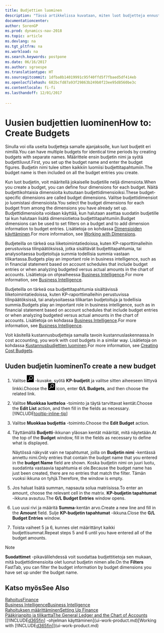 ```yaml
---
title: Budjettien luominen
description: "Tässä artikkelissa kuvataan, miten luot budjetteja ennustamaan erilaisia taloudellisia toimintoja ja miten määrität dimensioita liiketoimintatietoja varten."
documentationcenter: 
author: SorenGP
ms.prod: dynamics-nav-2018
ms.topic: article
ms.devlang: na
ms.tgt_pltfrm: na
ms.workload: na
ms.search.keywords: postpone
ms.date: 06/16/2017
ms.author: sgroespe
ms.translationtype: HT
ms.sourcegitcommit: 1dfba8b14019991c95f40ffd5f7fbaed5df414eb
ms.openlocfilehash: 682bcfd87a93f29863b249b0f23ee95d8560be3c
ms.contentlocale: fi-fi
ms.lasthandoff: 12/01/2017

---
```

# <a name="how-to-create--budgets"></a><span data-ttu-id="36dcb-103">Uusien budjettien luominen</span><span class="sxs-lookup"><span data-stu-id="36dcb-103">How to: Create  Budgets</span></span>
<span data-ttu-id="36dcb-104">Sinulla voi olla useita budjetteja samalle ajanjaksolle, kun luot budjetit eri nimillä.</span><span class="sxs-lookup"><span data-stu-id="36dcb-104">You can have multiple budgets for identical time periods by creating budgets with separate names.</span></span> <span data-ttu-id="36dcb-105">Määrittele ensin budjetin nimi ja syötä budjettiluvut.</span><span class="sxs-lookup"><span data-stu-id="36dcb-105">First, you set up the budget name and enter the budget figures.</span></span> <span data-ttu-id="36dcb-106">Budjetin nimi tulee sitten kaikkiin luomiisi budjettitapahtumiin.</span><span class="sxs-lookup"><span data-stu-id="36dcb-106">The budget name is then included on all the budget entries you create.</span></span>  

 <span data-ttu-id="36dcb-107">Kun luot budjetin, voit määritellä jokaiselle budjetille neljä dimensiota.</span><span class="sxs-lookup"><span data-stu-id="36dcb-107">When you create a budget, you can define four dimensions for each budget.</span></span> <span data-ttu-id="36dcb-108">Näitä budjettikohtaisia dimensioita kutsutaan budjettidimensioiksi.</span><span class="sxs-lookup"><span data-stu-id="36dcb-108">These budget-specific dimensions are called budget dimensions.</span></span> <span data-ttu-id="36dcb-109">Valitse budjettidimensiot jo luomistasi dimensioista.</span><span class="sxs-lookup"><span data-stu-id="36dcb-109">You select the budget dimensions for each budget from among the dimensions you have already set up.</span></span> <span data-ttu-id="36dcb-110">Budjettidimensioita voidaan käyttää, kun halutaan asettaa suodatin budjetille tai kun halutaan lisätä dimensiotietoa budjettitapahtumiin.</span><span class="sxs-lookup"><span data-stu-id="36dcb-110">Budget dimensions can be used to set filters on a budget and to add dimension information to budget entries.</span></span> <span data-ttu-id="36dcb-111">Lisätietoja on kohdassa [Dimensioiden käyttäminen](finance-dimensions.md).</span><span class="sxs-lookup"><span data-stu-id="36dcb-111">For more information, see [Working with Dimensions](finance-dimensions.md).</span></span>

 <span data-ttu-id="36dcb-112">Budjeteilla on tärkeä osa liiketoimintatiedoissa, kuten KP-raporttimalleihin perustuvissa tilinpäätöksissä, jotka sisältävät budjettitapahtumia, tai analysoitaessa budjetoituja summia todellisia summia vastaan tilikartassa.</span><span class="sxs-lookup"><span data-stu-id="36dcb-112">Budgets play an important role in business intelligence, such as in financial statement based on account schedules that include budget entries or when analyzing budgeted versus actual amounts in the chart of accounts.</span></span> <span data-ttu-id="36dcb-113">Lisätietoja on ohjeaiheessa [Business Intelligence](bi.md).</span><span class="sxs-lookup"><span data-stu-id="36dcb-113">For more information, see [Business Intelligence](bi.md).</span></span>

 <span data-ttu-id="36dcb-114">Budjeteilla on tärkeä osa budjettitapahtumia sisältävissä liiketoimintatiedoissa, kuten KP-raporttimalleihin perustuvissa tilinpäätöksissä, tai analysoitaessa tilikartan budjetoituja ja todellisia summia.</span><span class="sxs-lookup"><span data-stu-id="36dcb-114">Budgets play an important role in business intelligence, such as in financial statement based on account schedules that include budget entries or when analyzing budgeted versus actual amounts in the chart of accounts.</span></span> <span data-ttu-id="36dcb-115">Lisätietoja on kohdassa [Business Intelligence](bi.md).</span><span class="sxs-lookup"><span data-stu-id="36dcb-115">For more information, see [Business Intelligence](bi.md).</span></span>

<span data-ttu-id="36dcb-116">Voit käsitellä kustannusbudjetteja samalla tavoin kustannuslaskennassa.</span><span class="sxs-lookup"><span data-stu-id="36dcb-116">In cost accounting, you work with cost budgets in a similar way.</span></span> <span data-ttu-id="36dcb-117">Lisätietoja on kohdassa [Kustannusbudjettien luominen](finance-create-cost-budgets.md).</span><span class="sxs-lookup"><span data-stu-id="36dcb-117">For more information, see [Creating Cost Budgets](finance-create-cost-budgets.md).</span></span>    

## <a name="to-create-a-new-budget"></a><span data-ttu-id="36dcb-118">Uuden budjetin luominen</span><span class="sxs-lookup"><span data-stu-id="36dcb-118">To create a new budget</span></span>  

1. <span data-ttu-id="36dcb-119">Valitse ![Etsi sivu tai raportti](media/ui-search/search_small.png "Etsi sivu tai raportti -kuvake") -kuvake, syötä **KP-budjetit** ja valitse sitten aiheeseen liittyvä linkki.</span><span class="sxs-lookup"><span data-stu-id="36dcb-119">Choose the ![Search for Page or Report](media/ui-search/search_small.png "Search for Page or Report icon") icon, enter **G/L Budgets**, and then choose the related link.</span></span>  
2. <span data-ttu-id="36dcb-120">Valitse **Muokkaa luetteloa** -toiminto ja täytä tarvittavat kentät.</span><span class="sxs-lookup"><span data-stu-id="36dcb-120">Choose the **Edit List** action, and then fill in the fields as necessary.</span></span> [!INCLUDE[tooltip-inline-tip](includes/tooltip-inline-tip_md.md)]  
3. <span data-ttu-id="36dcb-121">Valitse **Muokkaa budjettia** -toiminto.</span><span class="sxs-lookup"><span data-stu-id="36dcb-121">Choose the **Edit Budget** action.</span></span>
4. <span data-ttu-id="36dcb-122">Täyttämällä **Budjetti**-ikkunan yläosan kentät määrität, mitä näytetään.</span><span class="sxs-lookup"><span data-stu-id="36dcb-122">At the top of the **Budget** window, fill in the fields as necessary to define what is displayed.</span></span>  

    <span data-ttu-id="36dcb-123">Näytössä näkyvät vain ne tapahtumat, joilla on **Budjetin nimi** -kentässä annettu nimi.</span><span class="sxs-lookup"><span data-stu-id="36dcb-123">Only entries that contain the budget name that you entered in the **budget Name** field are shown.</span></span> <span data-ttu-id="36dcb-124">Koska budjetin nimi on juuri luotu, suodatinta vastaavia tapahtumia ei ole.</span><span class="sxs-lookup"><span data-stu-id="36dcb-124">Because the budget name has just been created, there are no entries that match the filter.</span></span> <span data-ttu-id="36dcb-125">Tämän vuoksi ikkuna on tyhjä.</span><span class="sxs-lookup"><span data-stu-id="36dcb-125">Therefore, the window is empty.</span></span>  
5. <span data-ttu-id="36dcb-126">Jos haluat lisätä summan, napsauta solua matriisissa.</span><span class="sxs-lookup"><span data-stu-id="36dcb-126">To enter an amount, choose the relevant cell in the matrix.</span></span> <span data-ttu-id="36dcb-127">**KP-budjetin tapahtumat** -ikkuna avautuu.</span><span class="sxs-lookup"><span data-stu-id="36dcb-127">The **G/L Budget Entries** window opens.</span></span>  
6. <span data-ttu-id="36dcb-128">Luo uusi rivi ja määritä **Summa**-kentän arvo.</span><span class="sxs-lookup"><span data-stu-id="36dcb-128">Create a new line and fill in the **Amount** field.</span></span> <span data-ttu-id="36dcb-129">Sulje **KP-budjetin tapahtumat** -ikkuna.</span><span class="sxs-lookup"><span data-stu-id="36dcb-129">Close the **G/L Budget Entries** window.</span></span>  
7. <span data-ttu-id="36dcb-130">Toista vaiheet 5 ja 6, kunnes olet määrittänyt kaikki budjettisummat.</span><span class="sxs-lookup"><span data-stu-id="36dcb-130">Repeat steps 5 and 6 until you have entered all of the budget amounts.</span></span>  

> [!NOTE]  
>  <span data-ttu-id="36dcb-131">**Suodattimet** -pikavälilehdessä voit suodattaa budjettitietoja sen mukaan, mitä budjettidimensioita olet luonut budjetin nimen alle.</span><span class="sxs-lookup"><span data-stu-id="36dcb-131">On the **Filters** FastTab, you can filter the budget information by budget dimensions you have set up under the budget name.</span></span>   

## <a name="see-also"></a><span data-ttu-id="36dcb-132">Katso myös</span><span class="sxs-lookup"><span data-stu-id="36dcb-132">See Also</span></span>
[<span data-ttu-id="36dcb-133">Rahoitus</span><span class="sxs-lookup"><span data-stu-id="36dcb-133">Finance</span></span>](finance.md)  
[<span data-ttu-id="36dcb-134">Business Intelligence</span><span class="sxs-lookup"><span data-stu-id="36dcb-134">Business Intelligence</span></span>](bi.md)  
[<span data-ttu-id="36dcb-135">Rahoituksen määrittäminen</span><span class="sxs-lookup"><span data-stu-id="36dcb-135">Setting Up Finance</span></span>](finance-setup-finance.md)  
[<span data-ttu-id="36dcb-136">Pääkirjanpito ja tilikartta</span><span class="sxs-lookup"><span data-stu-id="36dcb-136">The General Ledger and the Chart of Accounts</span></span>](finance-general-ledger.md)  
<span data-ttu-id="36dcb-137">[[!INCLUDE[d365fin](includes/d365fin_md.md)] -ohjelman käyttäminen](ui-work-product.md)</span><span class="sxs-lookup"><span data-stu-id="36dcb-137">[Working with [!INCLUDE[d365fin](includes/d365fin_md.md)]](ui-work-product.md)</span></span>  

